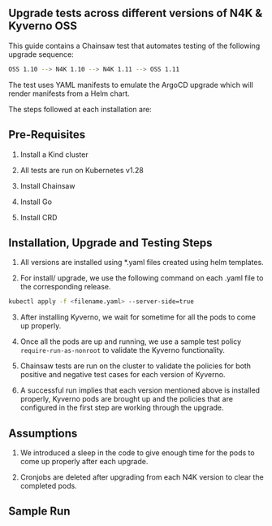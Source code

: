 ## Upgrade tests across different versions of N4K & Kyverno OSS

This guide contains a Chainsaw test that automates testing of the following upgrade sequence:

```sh
OSS 1.10 --> N4K 1.10 --> N4K 1.11 --> OSS 1.11
```

The test uses YAML manifests to emulate the ArgoCD upgrade which will render manifests from a Helm chart.

The steps followed at each installation are:

## Pre-Requisites

1. Install a Kind cluster

2. All tests are run on Kubernetes v1.28

3. Install Chainsaw 

4. Install Go

5. Install CRD

## Installation, Upgrade and Testing Steps

1. All versions are installed using *.yaml files created using helm templates.

2. For install/ upgrade, we use the following command on each .yaml file to the corresponding release.

```sh
kubectl apply -f <filename.yaml> --server-side=true
```

3. After installing Kyverno, we wait for sometime for all the pods to come up properly.

4. Once all the pods are up and running, we use a sample test policy `require-run-as-nonroot` to validate the Kyverno functionality.

5. Chainsaw tests are run on the cluster to validate the policies for both positive and negative test cases for each version of Kyverno.

6. A successful run implies that each version mentioned above is installed properly, Kyverno pods are brought up and the policies that are configured in the first step are working through the upgrade.

## Assumptions

1. We introduced a sleep in the code to give enough time for the pods to come up properly after each upgrade.

2. Cronjobs are deleted after upgrading from each N4K version to clear the completed pods.

## Sample Run

